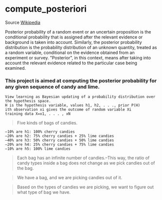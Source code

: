 # compute_posteriori

Source [Wikipedia](https://en.wikipedia.org/wiki/Posterior_probability)
>
Posterior probability of a random event or an uncertain proposition is the conditional probability that is assigned after the relevant evidence or background is taken into account. Similarly, the posterior probability distribution is the probability distribution of an unknown quantity, treated as a random variable, conditional on the evidence obtained from an experiment or survey. "Posterior", in this context, means after taking into account the relevant evidence related to the particular case being examined. 


### This project is aimed at computing the posterior probability for any given sequence of candy and lime.
```
View learning as Bayesian updating of a probability distribution over the hypothesis space.
H is the hypothesis variable, values h1, h2, . . ., prior P(H)
ith observation xi gives the outcome of random variable Xi
training data X=x1, . . . , xN
```

> Five kinds of bags of candies.
```
–10% are h1: 100% cherry candies
–20% are h2: 75% cherry candies + 25% lime candies
–40% are h3: 50% cherry candies + 50% lime candies
–20% are h4: 25% cherry candies + 75% lime candies
–10% are h5: 100% lime candies
```


> Each bag has an infinite number of candies.–This way, the ratio of candy types inside a bag does not change as we pick candies out of the bag.


> We have a bag, and we are picking candies out of it.


> Based on the types of candies we are picking, we want to figure out what type of bag we have.

